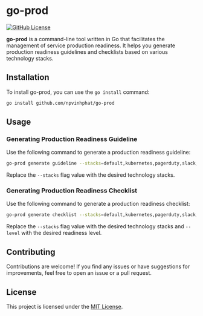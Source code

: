 # go-prod

[![GitHub License](https://img.shields.io/github/license/npvinhphat/go-prod)](https://github.com/npvinhphat/go-prod/blob/main/LICENSE)

**go-prod** is a command-line tool written in Go that facilitates the management
of service production readiness. It helps you generate production readiness
guidelines and checklists based on various technology stacks.

## Installation

To install go-prod, you can use the `go install` command:

```sh
go install github.com/npvinhphat/go-prod
```

## Usage

### Generating Production Readiness Guideline

Use the following command to generate a production readiness guideline:

```sh
go-prod generate guideline --stacks=default,kubernetes,pagerduty,slack,wavefront > docs/examples/guideline.md
```

Replace the `--stacks` flag value with the desired technology stacks.

### Generating Production Readiness Checklist

Use the following command to generate a production readiness checklist:

```sh
go-prod generate checklist --stacks=default,kubernetes,pagerduty,slack,wavefront --level=a > docs/examples/checklist.md
```

Replace the `--stacks` flag value with the desired technology stacks and
`--level` with the desired readiness level.

## Contributing

Contributions are welcome! If you find any issues or have suggestions for
improvements, feel free to open an issue or a pull request.

## License

This project is licensed under the [MIT License](LICENSE).
